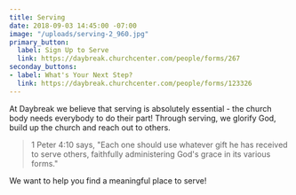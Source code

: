 ```yaml
---
title: Serving
date: 2018-09-03 14:45:00 -07:00
image: "/uploads/serving-2_960.jpg"
primary_button:
  label: Sign Up to Serve
  link: https://daybreak.churchcenter.com/people/forms/267
seconday_buttons:
- label: What's Your Next Step?
  link: https://daybreak.churchcenter.com/people/forms/123326
---
```


At Daybreak we believe that serving is absolutely essential - the church body needs everybody to do their part! Through serving, we glorify God, build up the church and reach out to others. 

> 1 Peter 4:10 says, "Each one should use whatever gift he has received to serve others, faithfully administering God's grace in its various forms." 

We want to help you find a meaningful place to serve!